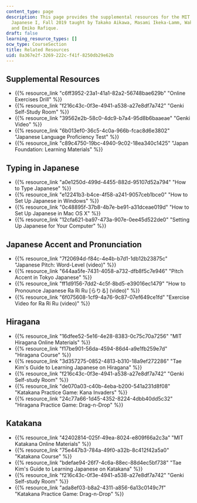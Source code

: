 ```yaml
---
content_type: page
description: This page provides the supplemental resources for the MIT course 21G.501
  Japanese I, Fall 2019 taught by Takako Aikawa, Masami Ikeka-Lamm, Wakana Maekawa,
  and Emiko Rafique.
draft: false
learning_resource_types: []
ocw_type: CourseSection
title: Related Resources
uid: 8a367e2f-3269-222c-f41f-8250db29e62b
---
```

## Supplemental Resources

- {{% resource_link "c6ff3952-23a1-41a1-82a2-56748bae629b" "Online Exercises Drill" %}}
- {{% resource_link "f216c43c-0f3e-4941-a538-a27e8df7a742" "Genki Self-Study Room" %}}
- {{% resource_link "39562e2b-58c0-4dc9-b7a4-95d8b6baaeae" "Genki Video" %}}
- {{% resource_link "6b013ef0-36c5-4c0a-966b-fcac8d6e3802" "Japanese Language Proficiency Test" %}}
- {{% resource_link "c89c4750-19bc-4940-9c02-18ea340c1425" "Japan Foundation: Learning Materials" %}}

## Typing in Japanese

- {{% resource_link "a0e1250d-499d-4455-882d-95107d52a794" "How to Type Japanese" %}}
- {{% resource_link "e12241b3-b4ce-4f58-a241-9057ceb1bce0" "How to Set Up Japanese in Windows" %}}
- {{% resource_link "0c48895f-37b8-4b7e-be91-a31dceae019d" "How to Set Up Japanese in Mac OS X" %}}
- {{% resource_link "12cfa621-ba97-473a-907e-0ee45d522de0" "Setting Up Japanese for Your Computer" %}}

## Japanese Accent and Pronunciation

- {{% resource_link "7f20694d-f84c-4e4b-b7d1-1db12b23875c" "Japanese Pitch: Word-Level (video)" %}}
- {{% resource_link "644aa5fe-7431-4058-a732-dfb8f5c7e946" "Pitch Accent in Tokyo Japanese" %}}
- {{% resource_link "ff1d9156-7dd2-4c5f-8bd5-e39016ec1479" "How to Pronounce Japanese Ra Ri Ru [らりる] (video)" %}}
- {{% resource_link "6f075608-1cf9-4a76-9c87-07ef649ce1fd" "Exercise Video for Ra Ri Ru (video)" %}}

## Hiragana

- {{% resource_link "16dfee52-5e16-4e28-8383-0c75c70a7256" "MIT Hiragana Online Materials" %}}
- {{% resource_link "f17be901-56da-4594-86d4-a9e1fb259e7d" "Hiragana Course" %}}
- {{% resource_link "3d357275-0852-4813-b310-18a9ef272286" "Tae Kim's Guide to Learning Japanese on Hiragana" %}}
- {{% resource_link "f216c43c-0f3e-4941-a538-a27e8df7a742" "Genki Self-study Room" %}}
- {{% resource_link "de070a03-c40b-4eba-b200-541a231d8f08" "Katakana Practice Game: Kana Invaders" %}}
- {{% resource_link "24c77a66-1d45-4352-8224-4dbb40dd5c32" "Hiragana Practice Game: Drag-n-Drop" %}}

## Katakana

- {{% resource_link "42402814-025f-49ea-8024-e809f66a2c3a" "MIT Katakana Online Materials" %}}
- {{% resource_link "75e447b3-784a-49f0-a32b-8c412f42a5a0" "Katakana Course" %}}
- {{% resource_link "bdefae94-26f7-4c6a-88ec-88d4ec5bf738" "Tae Kim's Guide to Learning Japanese on Katakana" %}}
- {{% resource_link "f216c43c-0f3e-4941-a538-a27e8df7a742" "Genki Self-study Room" %}}
- {{% resource_link "ada8ef03-b8a2-4311-a856-6a13c0149c7f" "Katakana Practice Game: Drag-n-Drop" %}}